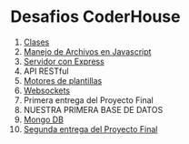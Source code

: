 # Desafios CoderHouse

1) [Clases](Clases/README.md)
2) [Manejo de Archivos en Javascript](manejoArchivos/README.md)
3) [Servidor con Express](servidorExpress/README.md)
4) API RESTful
5) [Motores de plantillas](Motores%20de%20plantillas/README.md)
6) [Websockets](Websockets/README.md)
7) Primera entrega del Proyecto Final
8) NUESTRA PRIMERA BASE DE DATOS
9) [Mongo DB](MongoDB/README.md)
10) [Segunda entrega del Proyecto Final](ProyectoFinal/Entrega2/README.md)
